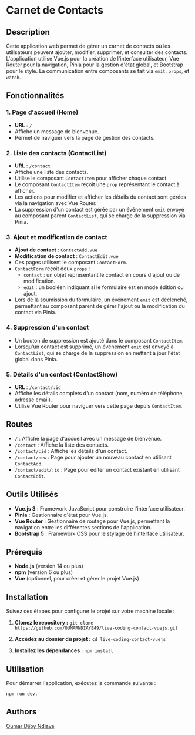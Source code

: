 # Carnet de Contacts

## Description

Cette application web permet de gérer un carnet de contacts où les utilisateurs peuvent ajouter, modifier, supprimer, et consulter des contacts. L'application utilise Vue.js pour la création de l'interface utilisateur, Vue Router pour la navigation, Pinia pour la gestion d'état global, et Bootstrap pour le style. La communication entre composants se fait via `emit`, `props`, et `watch`.

## Fonctionnalités

### 1. Page d'accueil (Home)
- **URL** : `/`
- Affiche un message de bienvenue.
- Permet de naviguer vers la page de gestion des contacts.

### 2. Liste des contacts (ContactList)
- **URL** : `/contact`
- Affiche une liste des contacts.
- Utilise le composant `ContactItem` pour afficher chaque contact.
- Le composant `ContactItem` reçoit une `prop` représentant le contact à afficher.
- Les actions pour modifier et afficher les détails du contact sont gérées via la navigation avec Vue Router.
- La suppression d'un contact est gérée par un événement `emit` envoyé au composant parent `ContactList`, qui se charge de la suppression via Pinia.

### 3. Ajout et modification de contact
- **Ajout de contact** : `ContactAdd.vue`
- **Modification de contact** : `ContactEdit.vue`
- Ces pages utilisent le composant `ContactForm`.
- `ContactForm` reçoit deux `props` :
  - `contact` : un objet représentant le contact en cours d'ajout ou de modification.
  - `edit` : un booléen indiquant si le formulaire est en mode édition ou ajout.
- Lors de la soumission du formulaire, un événement `emit` est déclenché, permettant au composant parent de gérer l'ajout ou la modification du contact via Pinia.

### 4. Suppression d'un contact
- Un bouton de suppression est ajouté dans le composant `ContactItem`.
- Lorsqu'un contact est supprimé, un événement `emit` est envoyé à `ContactList`, qui se charge de la suppression en mettant à jour l'état global dans Pinia.

### 5. Détails d'un contact (ContactShow)
- **URL** : `/contact/:id`
- Affiche les détails complets d'un contact (nom, numéro de téléphone, adresse email).
- Utilise Vue Router pour naviguer vers cette page depuis `ContactItem`.

## Routes

- `/` : Affiche la page d'accueil avec un message de bienvenue.
- `/contact` : Affiche la liste des contacts.
- `/contact/:id` : Affiche les détails d'un contact.
- `/contact/new` : Page pour ajouter un nouveau contact en utilisant `ContactAdd`.
- `/contact/edit/:id` : Page pour éditer un contact existant en utilisant `ContactEdit`.

## Outils Utilisés

- **Vue.js 3** : Framework JavaScript pour construire l'interface utilisateur.
- **Pinia** : Gestionnaire d'état pour Vue.js.
- **Vue Router** : Gestionnaire de routage pour Vue.js, permettant la navigation entre les différentes sections de l'application.
- **Bootstrap 5** : Framework CSS pour le stylage de l'interface utilisateur.

## Prérequis

- **Node.js** (version 14 ou plus)
- **npm** (version 6 ou plus)
- **Vue** (optionnel, pour créer et gérer le projet Vue.js)


## Installation

Suivez ces étapes pour configurer le projet sur votre machine locale :

1. **Clonez le repository :**
   `git clone https://github.com/OUMARNDIAYE49/live-coding-contact-vuejs.git`

2. **Accédez au dossier du projet :**
   `cd live-coding-contact-vuejs`

3. **Installez les dépendances :**
   `npm install`


## Utilisation

Pour démarrer l'application, exécutez la commande suivante :

`npm run dev.`


## Authors
 

[Oumar Djiby Ndiaye ](https://github.com/OUMARNDIAYE49/ABC_Corporation_Survey.git)